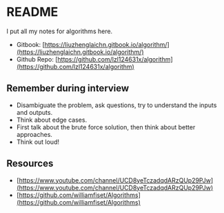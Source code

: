 # README

I put all my notes for algorithms here.

* Gitbook: [https://liuzhenglaichn.gitbook.io/algorithm/](https://liuzhenglaichn.gitbook.io/algorithm/)
* Github Repo: [https://github.com/lzl124631x/algorithm](https://github.com/lzl124631x/algorithm)

## Remember during interview

* Disambiguate the problem, ask questions, try to understand the inputs and outputs.
* Think about edge cases.
* First talk about the brute force solution, then think about better approaches.
* Think out loud!

## Resources

* [https://www.youtube.com/channel/UCD8yeTczadqdARzQUp29PJw](https://www.youtube.com/channel/UCD8yeTczadqdARzQUp29PJw)
* [https://github.com/williamfiset/Algorithms](https://github.com/williamfiset/Algorithms)
